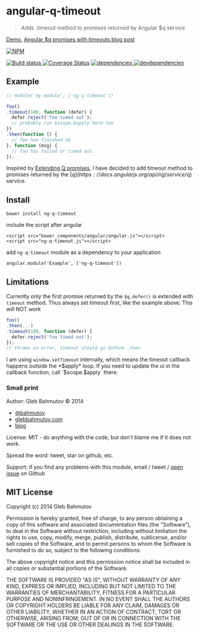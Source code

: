 # angular-q-timeout

> Adds .timeout method to promises returned by Angular $q service

[Demo](http://glebbahmutov.com/angular-q-timeout/),
[Angular $q promises with timeouts blog post](http://bahmutov.calepin.co/angular-q-promises-with-timeouts.html)

[![NPM][angular-q-timeout-icon] ][angular-q-timeout-url]

[![Build status][angular-q-timeout-ci-image] ][angular-q-timeout-ci-url]
[![Coverage Status][angular-q-timeout-coverage-image]][angular-q-timeout-coverage-url]
[![dependencies][angular-q-timeout-dependencies-image] ][angular-q-timeout-dependencies-url]
[![devdependencies][angular-q-timeout-devdependencies-image] ][angular-q-timeout-devdependencies-url]

## Example

```js
// module('my module', ['ng-q-timeout'])

foo()
.timeout(100, function (defer) {
  defer.reject('foo timed out');
  // probably run $scope.$apply here too
})
.then(function () {
  // foo has finished ok
}, function (msg) {
  // foo has failed or timed out.
});
```

Inspired by [Extending Q promises](http://dorp.io/blog/extending-q-promises.html), I have
decided to add timeout method to promises returned by the [$q](https://docs.angularjs.org/api/ng/service/$q)
service.

## Install

`bower install ng-q-timeout`

include the script after angular

    <script src="bower_components/angular/angular.js"></script>
    <script src="ng-q-timeout.js"></script>

add `ng-q-timeout` module as a dependency to your application

    angular.module('Example', ['ng-q-timeout'])

## Limitations

Currently only the first promise returned by the `$q.defer()` is extended with `timeout` method.
Thus always set timeout first, like the example above. This will NOT work

```js
foo()
.then(...)
.timeout(100, function (defer) {
  defer.reject('foo timed out');
});
// throws an error, timeout should go before .then
```

I am using `window.setTimeout` internally, which means the timeout callback happens outside
the *$apply* loop. If you need to update the ui in the callback function, call `$scope.$apply` there.

### Small print

Author: Gleb Bahmutov &copy; 2014

* [@bahmutov](https://twitter.com/bahmutov)
* [glebbahmutov.com](http://glebbahmutov.com)
* [blog](http://bahmutov.calepin.co/)

License: MIT - do anything with the code, but don't blame me if it does not work.

Spread the word: tweet, star on github, etc.

Support: if you find any problems with this module, email / tweet /
[open issue](https://github.com/bahmutov/angular-q-timeout/issues) on Github

## MIT License

Copyright (c) 2014 Gleb Bahmutov

Permission is hereby granted, free of charge, to any person
obtaining a copy of this software and associated documentation
files (the "Software"), to deal in the Software without
restriction, including without limitation the rights to use,
copy, modify, merge, publish, distribute, sublicense, and/or sell
copies of the Software, and to permit persons to whom the
Software is furnished to do so, subject to the following
conditions:

The above copyright notice and this permission notice shall be
included in all copies or substantial portions of the Software.

THE SOFTWARE IS PROVIDED "AS IS", WITHOUT WARRANTY OF ANY KIND,
EXPRESS OR IMPLIED, INCLUDING BUT NOT LIMITED TO THE WARRANTIES
OF MERCHANTABILITY, FITNESS FOR A PARTICULAR PURPOSE AND
NONINFRINGEMENT. IN NO EVENT SHALL THE AUTHORS OR COPYRIGHT
HOLDERS BE LIABLE FOR ANY CLAIM, DAMAGES OR OTHER LIABILITY,
WHETHER IN AN ACTION OF CONTRACT, TORT OR OTHERWISE, ARISING
FROM, OUT OF OR IN CONNECTION WITH THE SOFTWARE OR THE USE OR
OTHER DEALINGS IN THE SOFTWARE.

[angular-q-timeout-icon]: https://nodei.co/npm/angular-q-timeout.png?downloads=true
[angular-q-timeout-url]: https://npmjs.org/package/angular-q-timeout
[angular-q-timeout-ci-image]: https://travis-ci.org/bahmutov/angular-q-timeout.png?branch=master
[angular-q-timeout-ci-url]: https://travis-ci.org/bahmutov/angular-q-timeout
[angular-q-timeout-coverage-image]: https://coveralls.io/repos/bahmutov/angular-q-timeout/badge.png
[angular-q-timeout-coverage-url]: https://coveralls.io/r/bahmutov/angular-q-timeout
[angular-q-timeout-dependencies-image]: https://david-dm.org/bahmutov/angular-q-timeout.png
[angular-q-timeout-dependencies-url]: https://david-dm.org/bahmutov/angular-q-timeout
[angular-q-timeout-devdependencies-image]: https://david-dm.org/bahmutov/angular-q-timeout/dev-status.png
[angular-q-timeout-devdependencies-url]: https://david-dm.org/bahmutov/angular-q-timeout#info=devDependencies
